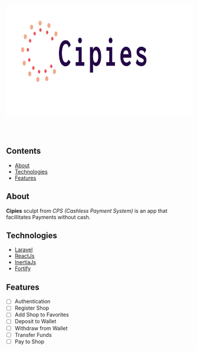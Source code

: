 <div align="center">
    <img src="./banner.png" height="300">
    <br /><br /><br /><br />
</div>

## Contents
* [About](#About)
* [Technologies](#Technologies)
* [Features](#Features)


## About
__Cipies__ sculpt from _CPS (Cashless Payment System)_ is an app that facillitates Payments without cash.

## Technologies
* [Laravel](https://laravel.com)
* [ReactJs](https://reactjs.org)
* [InertiaJs](https://inertiajs.com)
* [Fortify](https://laravel.com/docs/8.x/fortify)

## Features
* [ ] Authentication
* [ ] Register Shop
* [ ] Add Shop to Favorites
* [ ] Deposit to Wallet
* [ ] Withdraw from Wallet
* [ ] Transfer Funds
* [ ] Pay to Shop
